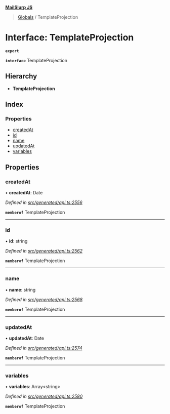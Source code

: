 **[MailSlurp JS](../README.md)**

> [Globals](../README.md) / TemplateProjection

# Interface: TemplateProjection

**`export`** 

**`interface`** TemplateProjection

## Hierarchy

* **TemplateProjection**

## Index

### Properties

* [createdAt](templateprojection.md#createdat)
* [id](templateprojection.md#id)
* [name](templateprojection.md#name)
* [updatedAt](templateprojection.md#updatedat)
* [variables](templateprojection.md#variables)

## Properties

### createdAt

•  **createdAt**: Date

*Defined in [src/generated/api.ts:2556](https://github.com/mailslurp/mailslurp-client/blob/f5ab9d3/src/generated/api.ts#L2556)*

**`memberof`** TemplateProjection

___

### id

•  **id**: string

*Defined in [src/generated/api.ts:2562](https://github.com/mailslurp/mailslurp-client/blob/f5ab9d3/src/generated/api.ts#L2562)*

**`memberof`** TemplateProjection

___

### name

•  **name**: string

*Defined in [src/generated/api.ts:2568](https://github.com/mailslurp/mailslurp-client/blob/f5ab9d3/src/generated/api.ts#L2568)*

**`memberof`** TemplateProjection

___

### updatedAt

•  **updatedAt**: Date

*Defined in [src/generated/api.ts:2574](https://github.com/mailslurp/mailslurp-client/blob/f5ab9d3/src/generated/api.ts#L2574)*

**`memberof`** TemplateProjection

___

### variables

•  **variables**: Array\<string>

*Defined in [src/generated/api.ts:2580](https://github.com/mailslurp/mailslurp-client/blob/f5ab9d3/src/generated/api.ts#L2580)*

**`memberof`** TemplateProjection
